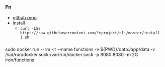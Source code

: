 ### Fn
- [github repo](https://github.com/fnproject/fn#top)
- install
  + `curl -LSs https://raw.githubusercontent.com/fnproject/cli/master/install | sh`

### 
sudo docker run --rm -it --name functions -v ${PWD}/data:/app/data -v /var/run/docker.sock:/var/run/docker.sock -p 8080:8080 -m 2G iron/functions
